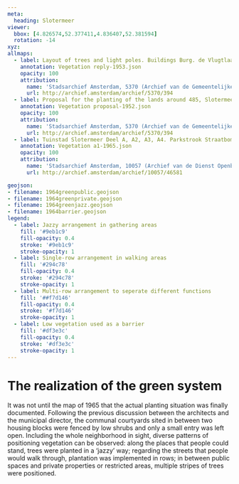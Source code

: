 ```yaml
---
meta:
  heading: Slotermeer
viewer:
  bbox: [4.826574,52.377411,4.836407,52.381594]
  rotation: -14
xyz:
allmaps:
  - label: Layout of trees and light poles. Buildings Burg. de Vlugtlaan Slotermeer Deel A, AU 38. Scale 1:1000. Drew by Director of Public Works Department, J.W.Clerx. (1953)
    annotation: Vegetation reply-1953.json
    opacity: 100
    attribution:
      name: 'Stadsarchief Amsterdam, 5370 (Archief van de Gemeentelijke Dienst Grondbedrijf), folder 394'
      url: http://archief.amsterdam/archief/5370/394
  - label: Proposal for the planting of the lands around 485, Slotermeer Deel A. Scale 1:200. Drew and published by Architectenbureau Berghoef & Klarenbeek (1952)
    annotation: Vegetation proposal-1952.json
    opacity: 100
    attribution:
      name: 'Stadsarchief Amsterdam, 5370 (Archief van de Gemeentelijke Dienst Grondbedrijf), folder 394'
      url: http://archief.amsterdam/archief/5370/394
  - label: Tuinstad Slotermeer Deel A, A2, A3, A4. Parkstrook Straatbomen Situatie 1965. Scale 1:500. (1965)
    annotation: Vegetation a1-1965.json
    opacity: 100
    attribution:
      name: 'Stadsarchief Amsterdam, 10057 (Archief van de Dienst Openbare Werken; Centraal Tekeningen Archief), folder 46581'
      url: http://archief.amsterdam/archief/10057/46581

geojson:
- filename: 1964greenpublic.geojson
- filename: 1964greenprivate.geojson
- filename: 1964greenjazz.geojson
- filename: 1964barrier.geojson
legend:
  - label: Jazzy arrangement in gathering areas
    fill: '#9eb1c9'
    fill-opacity: 0.4
    stroke: '#9eb1c9'
    stroke-opacity: 1
  - label: Single-row arrangement in walking areas
    fill: '#294c78'
    fill-opacity: 0.4
    stroke: '#294c78'
    stroke-opacity: 1
  - label: Multi-row arrangement to seperate different functions
    fill: '##f7d146'
    fill-opacity: 0.4
    stroke: '#f7d146'
    stroke-opacity: 1
  - label: Low vegetation used as a barrier
    fill: '#df3e3c'
    fill-opacity: 0.4
    stroke: '#df3e3c'
    stroke-opacity: 1
---
```

# The realization of the green system
It was not until the map of 1965 that the actual planting situation was finally documented. Following the previous discussion between the architects and the municipal director, the communal courtyards sited in between two housing blocks were fenced by low shrubs and only a small entry was left open. Including the whole neighborhood in sight, diverse patterns of positioning vegetation can be observed: along the places that people could stand, trees were planted in a ‘jazzy’ way; regarding the streets that people would walk through, plantation was implemented in rows; in between public spaces and private properties or restricted areas, multiple stripes of trees were positioned.